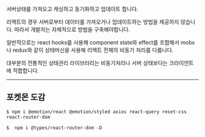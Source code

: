 서버상태를 가져오고 캐싱하고 동기화하고 업데이트 합니다.

리액트의 경우 서버로부터 데이터를 가져오거나 업데이트하는 방법을 제공하지 않습니다. 따라서 개발자는 자체적으로 방법을 구축해야합니다.

일반적으로는 react hooks를 사용해 component state와 effect를 조합해서 mobx나 redux와 같이 상태머신을 사용해 리액트 전체의 비동기 처리를 다룹니다.

대부분의 전통적인 상태관리 라이브러리는 비동기처리나 서버 상태보다는 크라이언트에 적합합니다.

---

## 포켓몬 도감

```shell
$ npm i @emotion/react @emotion/styled axios react-query reset-css react-router-dom
```

```shell
$  npm i @types/react-router-dom -D
```
